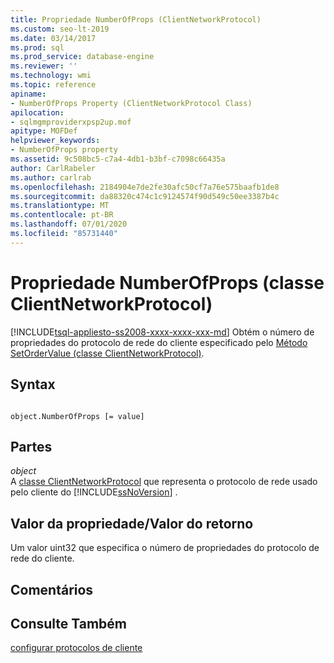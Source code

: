 ```yaml
---
title: Propriedade NumberOfProps (ClientNetworkProtocol)
ms.custom: seo-lt-2019
ms.date: 03/14/2017
ms.prod: sql
ms.prod_service: database-engine
ms.reviewer: ''
ms.technology: wmi
ms.topic: reference
apiname:
- NumberOfProps Property (ClientNetworkProtocol Class)
apilocation:
- sqlmgmproviderxpsp2up.mof
apitype: MOFDef
helpviewer_keywords:
- NumberOfProps property
ms.assetid: 9c508bc5-c7a4-4db1-b3bf-c7098c66435a
author: CarlRabeler
ms.author: carlrab
ms.openlocfilehash: 2184904e7de2fe30afc50cf7a76e575baafb1de8
ms.sourcegitcommit: da88320c474c1c9124574f90d549c50ee3387b4c
ms.translationtype: MT
ms.contentlocale: pt-BR
ms.lasthandoff: 07/01/2020
ms.locfileid: "85731440"
---
```

# <a name="numberofprops-property-clientnetworkprotocol-class"></a>Propriedade NumberOfProps (classe ClientNetworkProtocol)
[!INCLUDE[tsql-appliesto-ss2008-xxxx-xxxx-xxx-md](../../../includes/applies-to-version/sqlserver.md)]
  Obtém o número de propriedades do protocolo de rede do cliente especificado pelo [Método SetOrderValue (classe ClientNetworkProtocol)](../../../relational-databases/wmi-provider-configuration-classes/clientnetworkprotocol-class/setordervalue-method-clientnetworkprotocol-class.md).  
  
## <a name="syntax"></a>Syntax  
  
```  
  
object.NumberOfProps [= value]  
```  
  
## <a name="parts"></a>Partes  
 *object*  
 A [classe ClientNetworkProtocol](../../../relational-databases/wmi-provider-configuration-classes/clientnetworkprotocol-class/clientnetworkprotocol-class.md) que representa o protocolo de rede usado pelo cliente do [!INCLUDE[ssNoVersion](../../../includes/ssnoversion-md.md)] .  
  
## <a name="property-valuereturn-value"></a>Valor da propriedade/Valor do retorno  
 Um valor uint32 que especifica o número de propriedades do protocolo de rede do cliente.  
  
## <a name="remarks"></a>Comentários  
  
## <a name="see-also"></a>Consulte Também  
 [configurar protocolos de cliente](https://technet.microsoft.com/library/ms181035.aspx)  
  
  
